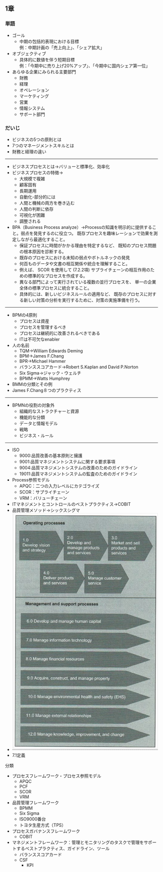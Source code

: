 ## 1章
### 単語
* ゴール
  * 中期の包括的表現における目標  
  例：中期計画の「売上向上」、「シェア拡大」
* オブジェクティブ
  * 具体的に数値を伴う短期目標  
  例：「今期中に売り上げ20%アップ」、「今期中に国内シェア第一位」
* あらゆる企業にみられる主要部門
  * 財務
  * 経理
  * オペレーション
  * マーケティング
  * 営業
  * 情報システム
  * サポート部門


### だいじ

* ビジネスの5つの原則とは
* 7つのマネージメントスキルとは
* 財務と経理の違い
*** 
* ビジネスプロセスとは→バリューと標準化、効率化
* ビジネスプロセスの特徴→
  * 大規模で複雑
  * 顧客固有
  * 長期運用
  * 自動化-部分的には
  * 人間と機械の両方を巻き込む
  * 人間の判断に依存
  * 可視化が困難
  * 調整される
* BPA（Business Process analyze）→Processの知識を明示的に提供すること。弱点を発見するのに役立つ。
既存プロセスを趣味レーションで効果を測定しながら最適化すること。
  * 保証プロセスに時間がかかる理由を特定するなど、 既知のプロセス問題の根本原因を診断する。
  * 既存のプロセスにおける未知の弱点やボトルネックの発見
  * 何百ものデータや文書の相互関係や統合を理解すること。
  * 例えば、 SCOR を使用して (7.2.2項) サプライチェーンの相互作用のための標準的なプロセスを作成する。
  * 異なる部門によって実行されている複数の並行プロセスを、 単一の企業全体の標準プロセスに統合すること。
  * 具体的には、新しいビジネスルールの適用など、 既存のプロセスに対する新しい対策の分析を実行するために、対策の実施準備を行う。
*** 
* BPMの4原則
  * プロセスは資産
  * プロセスを管理するべき
  * プロセスは継続的に改善されるべきである
  * ITは不可欠なenabler
* 人の名前
  * TQM→William Edwards Deming
  * BPM→James F.Chang
  * BPR→Michael Hammer
  * バランススコアカード→Robert S.Kaplan and David P.Norton
  * Six Sigma→ジャック・ウェルチ
  * BPMM→Watts Humphrey
* BMMの分類とその例
* James F.Chang８つのプラクティス
*** 
* BPMNの役割の対象外
  * 組織的なストラクチャーと資源
  * 機能的な分類
  * データと情報モデル
  * 戦略
  * ビジネス・ルール
***
* ISO
  * 9000:品質改善の基本原則と擁護
  * 9001:品質マネジメントシステムに関する要求事項
  * 9004:品質マネジメントシステムの改善のためのガイドライン
  * 19011:品質マネジメントシステムの監査のためのガイドライン
* Process参照モデル
  * APQC：二つの入力レベルにカテゴライズ
  * SCOR：サプライチェーン
  * VRM：バリューチェーン
* ITマネジメントとコントロールのベストプラクティス→COBIT
* 品質管理メソッド→シックスシグマ
* ![Alt text](image.png)
* 7.1定義

分類
* プロセスフレームワーク・プロセス参照モデル
  * APQC
  * PCF
  * SCOR
  * VRM
* 品質管理フレームワーク
  * BPMM
  * Six Sigma
  * ISO9000番台
  * トヨタ生産方式（TPS）
* プロセスガバナンスフレームワーク
  * COBIT
* マネジメントフレームワーク：管理とモニタリングのタスクで管理をサポートするベストプラクティス、ガイドライン、ツール
  * バランススコアカード
  * CSF 
    * KPI